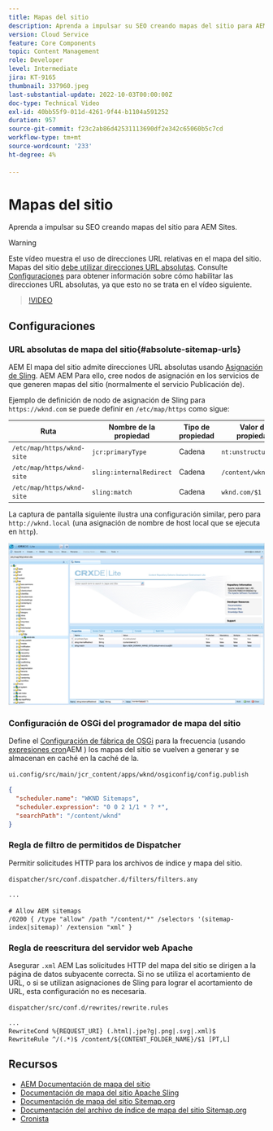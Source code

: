 ```yaml
---
title: Mapas del sitio
description: Aprenda a impulsar su SEO creando mapas del sitio para AEM Sites.
version: Cloud Service
feature: Core Components
topic: Content Management
role: Developer
level: Intermediate
jira: KT-9165
thumbnail: 337960.jpeg
last-substantial-update: 2022-10-03T00:00:00Z
doc-type: Technical Video
exl-id: 40bb55f9-011d-4261-9f44-b1104a591252
duration: 957
source-git-commit: f23c2ab86d42531113690df2e342c65060b5c7cd
workflow-type: tm+mt
source-wordcount: '233'
ht-degree: 4%

---
```


# Mapas del sitio

Aprenda a impulsar su SEO creando mapas del sitio para AEM Sites.

>[!WARNING]
>
>Este vídeo muestra el uso de direcciones URL relativas en el mapa del sitio. Mapas del sitio [debe utilizar direcciones URL absolutas](https://sitemaps.org/protocol.html). Consulte [Configuraciones](#absolute-sitemap-urls) para obtener información sobre cómo habilitar las direcciones URL absolutas, ya que esto no se trata en el vídeo siguiente.

>[!VIDEO](https://video.tv.adobe.com/v/337960?quality=12&learn=on)

## Configuraciones

### URL absolutas de mapa del sitio{#absolute-sitemap-urls}

AEM El mapa del sitio admite direcciones URL absolutas usando [Asignación de Sling](https://sling.apache.org/documentation/the-sling-engine/mappings-for-resource-resolution.html). AEM AEM Para ello, cree nodos de asignación en los servicios de que generen mapas del sitio (normalmente el servicio Publicación de).

Ejemplo de definición de nodo de asignación de Sling para `https://wknd.com` se puede definir en `/etc/map/https` como sigue:

| Ruta | Nombre de la propiedad | Tipo de propiedad | Valor de propiedad |
|------|----------|---------------|-------|
| `/etc/map/https/wknd-site` | `jcr:primaryType` | Cadena | `nt:unstructured` |
| `/etc/map/https/wknd-site` | `sling:internalRedirect` | Cadena | `/content/wknd/(.*)` |
| `/etc/map/https/wknd-site` | `sling:match` | Cadena | `wknd.com/$1` |

La captura de pantalla siguiente ilustra una configuración similar, pero para `http://wknd.local` (una asignación de nombre de host local que se ejecuta en `http`).

![Configuración de direcciones URL absolutas de mapa](../assets/sitemaps/sitemaps-absolute-urls.jpg)


### Configuración de OSGi del programador de mapa del sitio

Define el [Configuración de fábrica de OSGi](http://localhost:4502/system/console/configMgr/org.apache.sling.sitemap.impl.SitemapScheduler) para la frecuencia (usando [expresiones cron](http://www.cronmaker.com/)AEM ) los mapas del sitio se vuelven a generar y se almacenan en caché en la caché de la.

`ui.config/src/main/jcr_content/apps/wknd/osgiconfig/config.publish`

```json
{
  "scheduler.name": "WKND Sitemaps",
  "scheduler.expression": "0 0 2 1/1 * ? *",
  "searchPath": "/content/wknd"
}
```

### Regla de filtro de permitidos de Dispatcher

Permitir solicitudes HTTP para los archivos de índice y mapa del sitio.

`dispatcher/src/conf.dispatcher.d/filters/filters.any`

```
...

# Allow AEM sitemaps
/0200 { /type "allow" /path "/content/*" /selectors '(sitemap-index|sitemap)' /extension "xml" }
```

### Regla de reescritura del servidor web Apache

Asegurar `.xml` AEM Las solicitudes HTTP del mapa del sitio se dirigen a la página de datos subyacente correcta. Si no se utiliza el acortamiento de URL, o si se utilizan asignaciones de Sling para lograr el acortamiento de URL, esta configuración no es necesaria.

`dispatcher/src/conf.d/rewrites/rewrite.rules`

```
...
RewriteCond %{REQUEST_URI} (.html|.jpe?g|.png|.svg|.xml)$
RewriteRule ^/(.*)$ /content/${CONTENT_FOLDER_NAME}/$1 [PT,L]
```

## Recursos

+ [AEM Documentación de mapa del sitio](https://experienceleague.adobe.com/docs/experience-manager-cloud-service/content/overview/seo-and-url-management.html?lang=en)
+ [Documentación de mapa del sitio Apache Sling](https://github.com/apache/sling-org-apache-sling-sitemap#readme)
+ [Documentación de mapa del sitio Sitemap.org](https://www.sitemaps.org/protocol.html)
+ [Documentación del archivo de índice de mapa del sitio Sitemap.org](https://www.sitemaps.org/protocol.html#index)
+ [Cronista](http://www.cronmaker.com/)